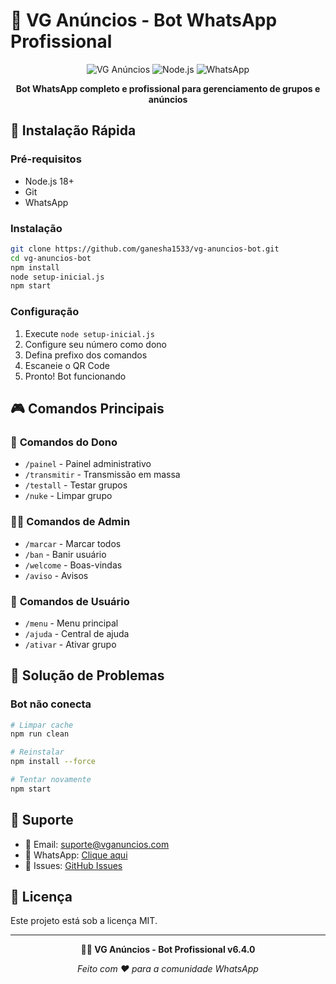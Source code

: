 # 🤖 VG Anúncios - Bot WhatsApp Profissional

<div align="center">

![VG Anúncios](https://img.shields.io/badge/VG%20Anúncios-Bot%20Profissional-green?style=for-the-badge&logo=whatsapp)
![Node.js](https://img.shields.io/badge/Node.js-18+-green?style=for-the-badge&logo=node.js)
![WhatsApp](https://img.shields.io/badge/WhatsApp-Bot-25D366?style=for-the-badge&logo=whatsapp)

**Bot WhatsApp completo e profissional para gerenciamento de grupos e anúncios**

</div>

## 🚀 **Instalação Rápida**

### **Pré-requisitos**
- Node.js 18+ 
- Git
- WhatsApp

### **Instalação**
```bash
git clone https://github.com/ganesha1533/vg-anuncios-bot.git
cd vg-anuncios-bot
npm install
node setup-inicial.js
npm start
```

### **Configuração**
1. Execute `node setup-inicial.js`
2. Configure seu número como dono
3. Defina prefixo dos comandos
4. Escaneie o QR Code
5. Pronto! Bot funcionando

## 🎮 **Comandos Principais**

### 👑 **Comandos do Dono**
- `/painel` - Painel administrativo
- `/transmitir` - Transmissão em massa
- `/testall` - Testar grupos
- `/nuke` - Limpar grupo

### 👨‍💼 **Comandos de Admin**
- `/marcar` - Marcar todos
- `/ban` - Banir usuário
- `/welcome` - Boas-vindas
- `/aviso` - Avisos

### 👤 **Comandos de Usuário**
- `/menu` - Menu principal
- `/ajuda` - Central de ajuda
- `/ativar` - Ativar grupo

## 🔧 **Solução de Problemas**

### Bot não conecta
```bash
# Limpar cache
npm run clean

# Reinstalar
npm install --force

# Tentar novamente
npm start
```

## 🤝 **Suporte**

- 📧 Email: suporte@vganuncios.com
- 💬 WhatsApp: [Clique aqui](https://wa.me/5511999999999)
- 🐛 Issues: [GitHub Issues](https://github.com/ganesha1533/vg-anuncios-bot/issues)

## 📄 **Licença**

Este projeto está sob a licença MIT.

---

<div align="center">

**🏴‍☠️ VG Anúncios - Bot Profissional v6.4.0**

*Feito com ❤️ para a comunidade WhatsApp*

</div>